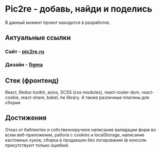 # Pic2re - добавь, найди и поделись

В данный момент проект находится в разработке.

## Актуальные ссылки
<h3>Сайт - <a href="https://pic2re.ru">pic2re.ru</a></h3> 

<h3>Дизайн - <a href="https://www.figma.com/file/qY9KboYalZoqEaVFxAp0gK/Pic2re-%D0%B4%D0%B8%D0%B7%D0%B0%D0%B9%D0%BD-%D0%BF%D0%BB%D0%B0%D1%82%D1%84%D0%BE%D1%80%D0%BC%D1%8B?type=design&node-id=347%3A41840&mode=design&t=DErM1ZIttVWvheGZ-1">figma</a></h3> 

## Стек (фронтенд)
React, Redux toolkit, axios, SCSS (css-modules), react-router-dom, react-cookie, react-share, babel, he library. А также различные плагины для сборки.

## Достижения 
Отказ от библиотек и собственноручное написание валидации форм во всем веб-приложении, работа с cookies и localStorage, написание кастомных хуков, сборка в продакшен без логирования (в консоли присутствуют только ошибки).
